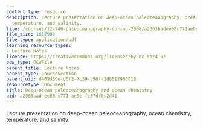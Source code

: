 ```yaml
---
content_type: resource
description: Lecture presentation on deep-ocean paleoceanography, ocean chemistry,
  temperature, and salinity.
file: /courses/12-740-paleoceanography-spring-2008/a2363badee08c771ae9efe57df0c2d41_lec09_2_slide.pdf
file_size: 1617983
file_type: application/pdf
learning_resource_types:
- Lecture Notes
license: https://creativecommons.org/licenses/by-nc-sa/4.0/
ocw_type: OCWFile
parent_title: Lecture Notes
parent_type: CourseSection
parent_uid: d409d56e-d0f2-7c39-c96f-3d8512960818
resourcetype: Document
title: Deep-ocean paleoceanography and ocean chemistry
uid: a2363bad-ee08-c771-ae9e-fe57df0c2d41
---
```

Lecture presentation on deep-ocean paleoceanography, ocean chemistry, temperature, and salinity.